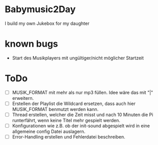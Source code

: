 # Babymusic2Day
I build my own Jukebox for my daughter

# known bugs
* Start des Musikplayers mit ungültiger/nicht möglicher Startzeit

# ToDo
- [ ] MUSIK_FORMAT mit mehr als nur mp3 füllen. Idee wäre das mit "|" erweitern.
- [ ] Erstellen der Playlist die Wildcard ersetzen, dass auch hier MUSIK_FORMAT benmutzt werden kann.
- [ ] Thread erstellen, welcher die Zeit misst und nach 10 Minuten die Pi runterfährt, wenn keine Titel mehr gespielt werden.
- [ ] Konfigurationen wie z.B. ob der init-sound abgespielt wird in eine allgemeine config Datei auslagern.
- [ ] Error-Handling erstellen und Fehlerdatei beschreiben.
